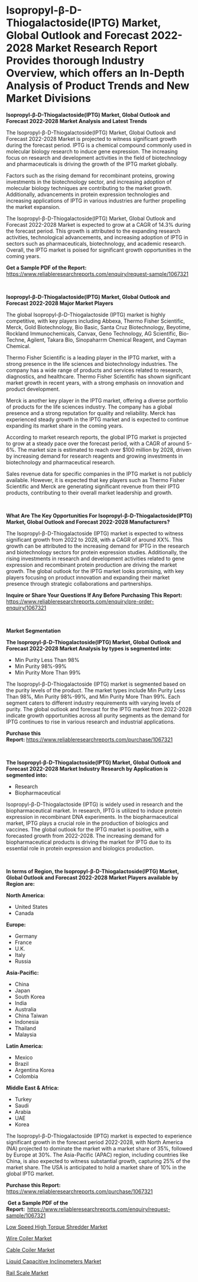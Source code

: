 <p><h1>Isopropyl-β-D-Thiogalactoside(IPTG) Market, Global Outlook and Forecast 2022-2028 Market Research Report Provides thorough Industry Overview, which offers an In-Depth Analysis of Product Trends and New Market Divisions</h1></p><p><strong>Isopropyl-β-D-Thiogalactoside(IPTG) Market, Global Outlook and Forecast 2022-2028 Market Analysis and Latest Trends</strong></p>
<p><p>The Isopropyl-β-D-Thiogalactoside(IPTG) Market, Global Outlook and Forecast 2022-2028 Market is projected to witness significant growth during the forecast period. IPTG is a chemical compound commonly used in molecular biology research to induce gene expression. The increasing focus on research and development activities in the field of biotechnology and pharmaceuticals is driving the growth of the IPTG market globally.</p><p>Factors such as the rising demand for recombinant proteins, growing investments in the biotechnology sector, and increasing adoption of molecular biology techniques are contributing to the market growth. Additionally, advancements in protein expression technologies and increasing applications of IPTG in various industries are further propelling the market expansion.</p><p>The Isopropyl-β-D-Thiogalactoside(IPTG) Market, Global Outlook and Forecast 2022-2028 Market is expected to grow at a CAGR of 14.3% during the forecast period. This growth is attributed to the expanding research activities, technological advancements, and increasing adoption of IPTG in sectors such as pharmaceuticals, biotechnology, and academic research. Overall, the IPTG market is poised for significant growth opportunities in the coming years.</p></p>
<p><strong>Get a Sample PDF of the Report:&nbsp;</strong> <a href="https://www.reliableresearchreports.com/enquiry/request-sample/1067321">https://www.reliableresearchreports.com/enquiry/request-sample/1067321</a></p>
<p>&nbsp;</p>
<p><strong>Isopropyl-β-D-Thiogalactoside(IPTG) Market, Global Outlook and Forecast 2022-2028 Major Market Players</strong></p>
<p><p>The global Isopropyl-β-D-Thiogalactoside (IPTG) market is highly competitive, with key players including Abbexa, Thermo Fisher Scientific, Merck, Gold Biotechnology, Bio Basic, Santa Cruz Biotechnology, Beyotime, Rockland Immunochemicals, Canvax, Geno Technology, AG Scientific, Bio-Techne, Agilent, Takara Bio, Sinopaharrm Chemical Reagent, and Cayman Chemical.</p><p>Thermo Fisher Scientific is a leading player in the IPTG market, with a strong presence in the life sciences and biotechnology industries. The company has a wide range of products and services related to research, diagnostics, and healthcare. Thermo Fisher Scientific has shown significant market growth in recent years, with a strong emphasis on innovation and product development.</p><p>Merck is another key player in the IPTG market, offering a diverse portfolio of products for the life sciences industry. The company has a global presence and a strong reputation for quality and reliability. Merck has experienced steady growth in the IPTG market and is expected to continue expanding its market share in the coming years.</p><p>According to market research reports, the global IPTG market is projected to grow at a steady pace over the forecast period, with a CAGR of around 5-6%. The market size is estimated to reach over $100 million by 2028, driven by increasing demand for research reagents and growing investments in biotechnology and pharmaceutical research.</p><p>Sales revenue data for specific companies in the IPTG market is not publicly available. However, it is expected that key players such as Thermo Fisher Scientific and Merck are generating significant revenue from their IPTG products, contributing to their overall market leadership and growth.</p></p>
<p>&nbsp;</p>
<p><strong>What Are The Key Opportunities For Isopropyl-β-D-Thiogalactoside(IPTG) Market, Global Outlook and Forecast 2022-2028 Manufacturers?</strong></p>
<p><p>The Isopropyl-β-D-Thiogalactoside (IPTG) market is expected to witness significant growth from 2022 to 2028, with a CAGR of around XX%. This growth can be attributed to the increasing demand for IPTG in the research and biotechnology sectors for protein expression studies. Additionally, the rising investments in research and development activities related to gene expression and recombinant protein production are driving the market growth. The global outlook for the IPTG market looks promising, with key players focusing on product innovation and expanding their market presence through strategic collaborations and partnerships.</p></p>
<p><strong>Inquire or Share Your Questions If Any Before Purchasing This Report:</strong> <a href="https://www.reliableresearchreports.com/enquiry/pre-order-enquiry/1067321">https://www.reliableresearchreports.com/enquiry/pre-order-enquiry/1067321</a></p>
<p>&nbsp;</p>
<p><strong>Market Segmentation</strong></p>
<p><strong>The Isopropyl-β-D-Thiogalactoside(IPTG) Market, Global Outlook and Forecast 2022-2028 Market Analysis by types is segmented into:</strong></p>
<p><ul><li>Min Purity Less Than 98%</li><li>Min Purity 98%-99%</li><li>Min Purity More Than 99%</li></ul></p>
<p><p>The Isopropyl-β-D-Thiogalactoside (IPTG) market is segmented based on the purity levels of the product. The market types include Min Purity Less Than 98%, Min Purity 98%-99%, and Min Purity More Than 99%. Each segment caters to different industry requirements with varying levels of purity. The global outlook and forecast for the IPTG market from 2022-2028 indicate growth opportunities across all purity segments as the demand for IPTG continues to rise in various research and industrial applications.</p></p>
<p><strong>Purchase this Report:&nbsp;</strong><a href="https://www.reliableresearchreports.com/purchase/1067321">https://www.reliableresearchreports.com/purchase/1067321</a></p>
<p>&nbsp;</p>
<p><strong>The Isopropyl-β-D-Thiogalactoside(IPTG) Market, Global Outlook and Forecast 2022-2028 Market Industry Research by Application is segmented into:</strong></p>
<p><ul><li>Research</li><li>Biopharmaceutical</li></ul></p>
<p><p>Isopropyl-β-D-Thiogalactoside (IPTG) is widely used in research and the biopharmaceutical market. In research, IPTG is utilized to induce protein expression in recombinant DNA experiments. In the biopharmaceutical market, IPTG plays a crucial role in the production of biologics and vaccines. The global outlook for the IPTG market is positive, with a forecasted growth from 2022-2028. The increasing demand for biopharmaceutical products is driving the market for IPTG due to its essential role in protein expression and biologics production.</p></p>
<p>&nbsp;</p>
<p><strong>In terms of Region, the Isopropyl-β-D-Thiogalactoside(IPTG) Market, Global Outlook and Forecast 2022-2028 Market Players available by Region are:</strong></p>
<p>
    <p> <strong> North America: </strong>
        <ul>
            <li>United States</li>
            <li>Canada</li>
        </ul>
        </p> 
    <p> <strong> Europe: </strong>
        <ul>
            <li>Germany</li>
            <li>France</li>
            <li>U.K.</li>
            <li>Italy</li>
            <li>Russia</li>
        </ul>
        </p> 
    <p> <strong> Asia-Pacific: </strong>
        <ul>
            <li>China</li>
            <li>Japan</li>
            <li>South Korea</li>
            <li>India</li>
            <li>Australia</li>
            <li>China Taiwan</li>
            <li>Indonesia</li>
            <li>Thailand</li>
            <li>Malaysia</li>
        </ul>
        </p> 
    <p> <strong> Latin America: </strong>
        <ul>
            <li>Mexico</li>
            <li>Brazil</li>
            <li>Argentina Korea</li>
            <li>Colombia</li>
        </ul>
        </p> 
    <p> <strong> Middle East & Africa: </strong>
        <ul>
            <li>Turkey</li>
            <li>Saudi</li>
            <li>Arabia</li>
            <li>UAE</li>
            <li>Korea</li>
        </ul>
    </p>
    </p>
<p><p>The Isopropyl-β-D-Thiogalactoside (IPTG) market is expected to experience significant growth in the forecast period 2022-2028, with North America (NA) projected to dominate the market with a market share of 35%, followed by Europe at 30%. The Asia-Pacific (APAC) region, including countries like China, is also expected to witness substantial growth, capturing 25% of the market share. The USA is anticipated to hold a market share of 10% in the global IPTG market.</p></p>
<p><strong>Purchase this Report: </strong><a href="https://www.reliableresearchreports.com/purchase/1067321">https://www.reliableresearchreports.com/purchase/1067321</a></p>
<p>&nbsp;<strong>Get a Sample PDF of the Report:&nbsp;&nbsp;</strong><a href="https://www.reliableresearchreports.com/enquiry/request-sample/1067321">https://www.reliableresearchreports.com/enquiry/request-sample/1067321</a></p>
<p><strong></strong></p>
<p><p><a href="https://medium.com/@marcosratke/low-speed-high-torque-shredder-market-furnishes-information-on-market-share-market-trends-and-760ce725dd91">Low Speed High Torque Shredder Market</a></p><p><a href="https://medium.com/@marcosratke/wire-coiler-market-insight-market-trends-growth-forecasted-from-2024-to-2031-43a0968a2958">Wire Coiler Market</a></p><p><a href="https://medium.com/p/a94ada29256e/edit">Cable Coiler Market</a></p><p><a href="https://medium.com/@marcosratke/liquid-capacitive-inclinometers-market-trends-and-market-analysis-forecasted-for-period-2024-2031-b0280bce42ca">Liquid Capacitive Inclinometers Market</a></p><p><a href="https://medium.com/@marcosratke/rail-scale-market-analysis-and-sze-forecasted-for-period-from-2024-to-2031-69e37d3934a5">Rail Scale Market</a></p></p>